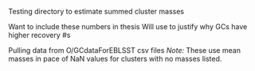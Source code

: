 Testing directory to estimate summed cluster masses

Want to include these numbers in thesis
Will use to justify why GCs have higher recovery #s

Pulling data from O/GCdataForEBLSST csv files
*Note:* These use mean masses in pace of NaN values for clusters with no masses listed.



